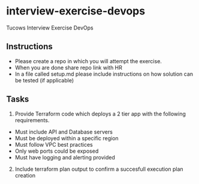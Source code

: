 # interview-exercise-devops
Tucows Interview Exercise DevOps

## Instructions

- Please create a repo in which you will attempt the exercise.
- When you are done share repo link with HR
- In a file called setup.md please include instructions on how solution can be tested (if applicable)

## Tasks

1. Provide Terraform code which deploys a 2 tier app with the following requirements.
  * Must include API and Database servers
  * Must be deployed within a specific region
  * Must follow VPC best practices
  * Only web ports could be exposed
  * Must have logging and alerting provided
2. Include terraform plan output to confirm a succesfull execution plan creation
